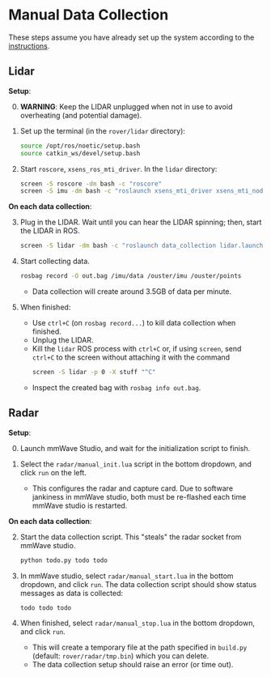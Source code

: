 # Manual Data Collection

These steps assume you have already set up the system according to the [instructions](setup.md).

## Lidar

**Setup**:

0. **WARNING**: Keep the LIDAR unplugged when not in use to avoid overheating (and potential damage).

1. Set up the terminal (in the `rover/lidar` directory):
    ```sh
    source /opt/ros/noetic/setup.bash
    source catkin_ws/devel/setup.bash
    ```

2. Start `roscore`, `xsens_ros_mti_driver`. In the `lidar` directory:
    ```sh
    screen -S roscore -dm bash -c "roscore"
    screen -S imu -dm bash -c "roslaunch xsens_mti_driver xsens_mti_node.launch"
    ```

**On each data collection**:

3. Plug in the LIDAR. Wait until you can hear the LIDAR spinning; then, start the LIDAR in ROS.
    ```sh
    screen -S lidar -dm bash -c "roslaunch data_collection lidar.launch"
    ```

4. Start collecting data.
    ```sh
    rosbag record -O out.bag /imu/data /ouster/imu /ouster/points
    ```
    - Data collection will create around 3.5GB of data per minute.

5. When finished:
    - Use `ctrl+C` (on `rosbag record...`) to kill data collection when finished.
    - Unplug the LIDAR.
    - Kill the `lidar` ROS process with `ctrl+C` or, if using `screen`, send `ctrl+C` to the screen without attaching it with the command
        ```sh
        screen -S lidar -p 0 -X stuff "^C"
        ```
    - Inspect the created bag with `rosbag info out.bag`.

## Radar

**Setup**:

0. Launch mmWave Studio, and wait for the initialization script to finish.

1. Select the `radar/manual_init.lua` script in the bottom dropdown, and click `run` on the left.
    - This configures the radar and capture card. Due to software jankiness in mmWave studio, both must be re-flashed each time mmWave studio is restarted.

**On each data collection**:

2. Start the data collection script. This "steals" the radar socket from mmWave studio.
    ```sh
    python todo.py todo todo
    ```

3. In mmWave studio, select `radar/manual_start.lua` in the bottom dropdown, and click `run`. The data collection script should show status messages as data is collected:
    ```
    todo todo todo
    ```

4. When finished, select `radar/manual_stop.lua` in the bottom dropdown, and click `run`.
    - This will create a temporary file at the path specified in `build.py` (default: `rover/radar/tmp.bin`) which you can delete.
    - The data collection setup should raise an error (or time out).
